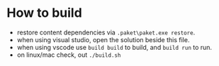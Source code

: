 # How to build

- restore content dependencies via ```.paket\paket.exe restore```.
- when using visual studio, open the solution beside this file.
- when using vscode use ``build build`` to build, and ``build run`` to run.
- on linux/mac check, out ``./build.sh``
